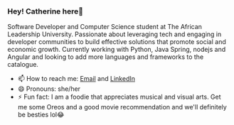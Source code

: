 ### Hey! Catherine here👋

Software Developer and Computer Science student at The African Leadership University. Passionate about leveraging tech and engaging in developer communities to build effective solutions that promote social and economic growth. Currently working with Python, Java Spring, nodejs and Angular and looking to add more languages and frameworks to the catalogue.

<!-- - 🔭 I’m currently working on 
- 🌱 I’m currently learning DevOps
- 👯 I’m looking to collaborate on backend projects
- 💬 Ask me about Java Spring and Angular -->
- 📫 How to reach me: [Email](c.muthoni@alustudent.com) and [LinkedIn](https://www.linkedin.com/in/catherinemuthoni/)
- 😄 Pronouns: she/her
- ⚡ Fun fact: I am a foodie that appreciates musical and visual arts. Get me some Oreos and a good movie recommendation and we'll definitely be besties lol:joy:
<!--
- 🤔 I’m looking for help with ... 
-->
<!--
**cate865/cate865** is a ✨ _special_ ✨ repository because its `README.md` (this file) appears on your GitHub profile.

Here are some ideas to get you started:


-->
